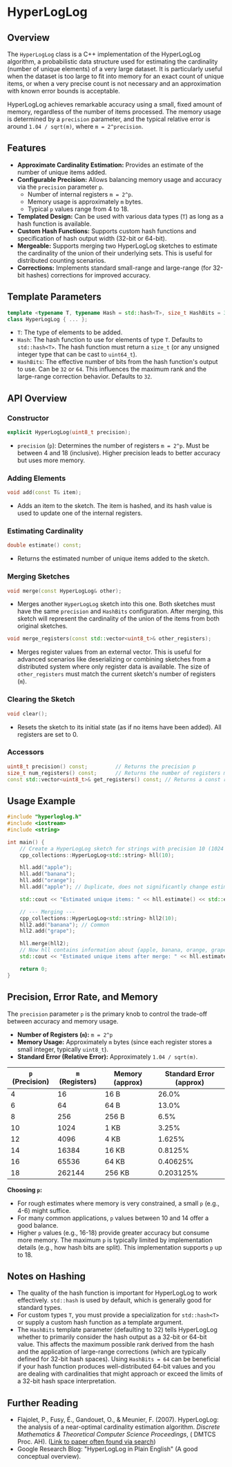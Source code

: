 # HyperLogLog

## Overview

The `HyperLogLog` class is a C++ implementation of the HyperLogLog algorithm, a probabilistic data structure used for estimating the cardinality (number of unique elements) of a very large dataset. It is particularly useful when the dataset is too large to fit into memory for an exact count of unique items, or when a very precise count is not necessary and an approximation with known error bounds is acceptable.

HyperLogLog achieves remarkable accuracy using a small, fixed amount of memory, regardless of the number of items processed. The memory usage is determined by a `precision` parameter, and the typical relative error is around `1.04 / sqrt(m)`, where `m = 2^precision`.

## Features

-   **Approximate Cardinality Estimation:** Provides an estimate of the number of unique items added.
-   **Configurable Precision:** Allows balancing memory usage and accuracy via the `precision` parameter `p`.
    -   Number of internal registers `m = 2^p`.
    -   Memory usage is approximately `m` bytes.
    -   Typical `p` values range from 4 to 18.
-   **Templated Design:** Can be used with various data types (`T`) as long as a hash function is available.
-   **Custom Hash Functions:** Supports custom hash functions and specification of hash output width (32-bit or 64-bit).
-   **Mergeable:** Supports merging two HyperLogLog sketches to estimate the cardinality of the union of their underlying sets. This is useful for distributed counting scenarios.
-   **Corrections:** Implements standard small-range and large-range (for 32-bit hashes) corrections for improved accuracy.

## Template Parameters

```cpp
template <typename T, typename Hash = std::hash<T>, size_t HashBits = 32>
class HyperLogLog { ... };
```

-   `T`: The type of elements to be added.
-   `Hash`: The hash function to use for elements of type `T`. Defaults to `std::hash<T>`. The hash function must return a `size_t` (or any unsigned integer type that can be cast to `uint64_t`).
-   `HashBits`: The effective number of bits from the hash function's output to use. Can be `32` or `64`. This influences the maximum rank and the large-range correction behavior. Defaults to `32`.

## API Overview

### Constructor

```cpp
explicit HyperLogLog(uint8_t precision);
```

-   `precision` (`p`): Determines the number of registers `m = 2^p`. Must be between 4 and 18 (inclusive). Higher precision leads to better accuracy but uses more memory.

### Adding Elements

```cpp
void add(const T& item);
```

-   Adds an item to the sketch. The item is hashed, and its hash value is used to update one of the internal registers.

### Estimating Cardinality

```cpp
double estimate() const;
```

-   Returns the estimated number of unique items added to the sketch.

### Merging Sketches

```cpp
void merge(const HyperLogLog& other);
```

-   Merges another `HyperLogLog` sketch into this one. Both sketches must have the same `precision` and `HashBits` configuration. After merging, this sketch will represent the cardinality of the union of the items from both original sketches.

```cpp
void merge_registers(const std::vector<uint8_t>& other_registers);
```
- Merges register values from an external vector. This is useful for advanced scenarios like deserializing or combining sketches from a distributed system where only register data is available. The size of `other_registers` must match the current sketch's number of registers (`m`).

### Clearing the Sketch

```cpp
void clear();
```

-   Resets the sketch to its initial state (as if no items have been added). All registers are set to 0.

### Accessors

```cpp
uint8_t precision() const;         // Returns the precision p
size_t num_registers() const;      // Returns the number of registers m = 2^p
const std::vector<uint8_t>& get_registers() const; // Returns a const reference to the internal registers
```

## Usage Example

```cpp
#include "hyperloglog.h"
#include <iostream>
#include <string>

int main() {
    // Create a HyperLogLog sketch for strings with precision 10 (1024 registers)
    cpp_collections::HyperLogLog<std::string> hll(10);

    hll.add("apple");
    hll.add("banana");
    hll.add("orange");
    hll.add("apple"); // Duplicate, does not significantly change estimate

    std::cout << "Estimated unique items: " << hll.estimate() << std::endl; // Expected: approx 3

    // --- Merging ---
    cpp_collections::HyperLogLog<std::string> hll2(10);
    hll2.add("banana"); // Common
    hll2.add("grape");

    hll.merge(hll2);
    // Now hll contains information about {apple, banana, orange, grape}
    std::cout << "Estimated unique items after merge: " << hll.estimate() << std::endl; // Expected: approx 4

    return 0;
}
```

## Precision, Error Rate, and Memory

The `precision` parameter `p` is the primary knob to control the trade-off between accuracy and memory usage.

-   **Number of Registers (`m`):** `m = 2^p`
-   **Memory Usage:** Approximately `m` bytes (since each register stores a small integer, typically `uint8_t`).
-   **Standard Error (Relative Error):** Approximately `1.04 / sqrt(m)`.

| `p` (Precision) | `m` (Registers) | Memory (approx) | Standard Error (approx) |
|-----------------|-----------------|-----------------|-------------------------|
| 4               | 16              | 16 B            | 26.0%                   |
| 6               | 64              | 64 B            | 13.0%                   |
| 8               | 256             | 256 B           | 6.5%                    |
| 10              | 1024            | 1 KB            | 3.25%                   |
| 12              | 4096            | 4 KB            | 1.625%                  |
| 14              | 16384           | 16 KB           | 0.8125%                 |
| 16              | 65536           | 64 KB           | 0.40625%                |
| 18              | 262144          | 256 KB          | 0.203125%               |

**Choosing `p`:**
- For rough estimates where memory is very constrained, a small `p` (e.g., 4-6) might suffice.
- For many common applications, `p` values between 10 and 14 offer a good balance.
- Higher `p` values (e.g., 16-18) provide greater accuracy but consume more memory. The maximum `p` is typically limited by implementation details (e.g., how hash bits are split). This implementation supports `p` up to 18.

## Notes on Hashing

-   The quality of the hash function is important for HyperLogLog to work effectively. `std::hash` is used by default, which is generally good for standard types.
-   For custom types `T`, you must provide a specialization for `std::hash<T>` or supply a custom hash function as a template argument.
-   The `HashBits` template parameter (defaulting to 32) tells HyperLogLog whether to primarily consider the hash output as a 32-bit or 64-bit value. This affects the maximum possible rank derived from the hash and the application of large-range corrections (which are typically defined for 32-bit hash spaces). Using `HashBits = 64` can be beneficial if your hash function produces well-distributed 64-bit values and you are dealing with cardinalities that might approach or exceed the limits of a 32-bit hash space interpretation.

## Further Reading

-   Flajolet, P., Fusy, É., Gandouet, O., & Meunier, F. (2007). HyperLogLog: the analysis of a near-optimal cardinality estimation algorithm. *Discrete Mathematics & Theoretical Computer Science Proceedings*, ( DMTCS Proc. AH). ([Link to paper often found via search](https://hal.inria.fr/inria-00072722/document))
-   Google Research Blog: "HyperLogLog in Plain English" (A good conceptual overview).
```
